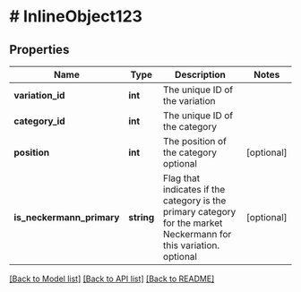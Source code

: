 # # InlineObject123

## Properties

Name | Type | Description | Notes
------------ | ------------- | ------------- | -------------
**variation_id** | **int** | The unique ID of the variation | 
**category_id** | **int** | The unique ID of the category | 
**position** | **int** | The position of the category optional | [optional] 
**is_neckermann_primary** | **string** | Flag that indicates if the category is the primary category for the market Neckermann for this variation. optional | [optional] 

[[Back to Model list]](../../README.md#documentation-for-models) [[Back to API list]](../../README.md#documentation-for-api-endpoints) [[Back to README]](../../README.md)



